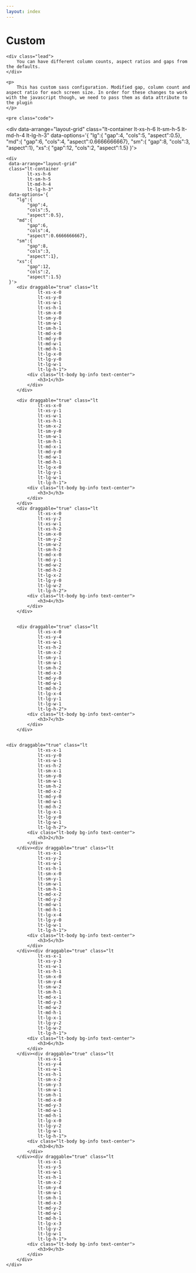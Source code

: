 ```yaml
---
layout: index
---
```

<link rel="stylesheet" href="{{ site.baseurl }}/assets/layout-grid-custom.min.css">

<div class="container">
    <h1>Custom</h1>

    <div class="lead">
        You can have different column counts, aspect ratios and gaps from the defaults.
    </div>

    <p>
        This has custom sass configuration. Modified gap, column count and aspect ratio for each screen size. In order for these changes to work with the javascript though, we need to pass them as data attribute to the plugin
    </p>

    <pre class="code">
&lt;div
 data-arrange="layout-grid"
 class="lt-container
        lt-xs-h-6
        lt-sm-h-5
        lt-md-h-4
        lt-lg-h-3"
 data-options='{
    "lg":{
        "gap":4,
        "cols":5,
        "aspect":0.5},
    "md":{
        "gap":6,
        "cols":4,
        "aspect":0.6666666667},
    "sm":{
        "gap":8,
        "cols":3,
        "aspect":1},
    "xs":{
        "gap":12,
        "cols":2,
        "aspect":1.5}
 }'&gt;</pre>

    <div
     data-arrange="layout-grid"
     class="lt-container
            lt-xs-h-6
            lt-sm-h-5
            lt-md-h-4
            lt-lg-h-3"
     data-options='{
        "lg":{
            "gap":4,
            "cols":5,
            "aspect":0.5},
        "md":{
            "gap":6,
            "cols":4,
            "aspect":0.6666666667},
        "sm":{
            "gap":8,
            "cols":3,
            "aspect":1},
        "xs":{
            "gap":12,
            "cols":2,
            "aspect":1.5}
     }'>
        <div draggable="true" class="lt
                lt-xs-x-0
                lt-xs-y-0
                lt-xs-w-1
                lt-xs-h-1
                lt-sm-x-0
                lt-sm-y-0
                lt-sm-w-1
                lt-sm-h-1
                lt-md-x-0
                lt-md-y-0
                lt-md-w-1
                lt-md-h-1
                lt-lg-x-0
                lt-lg-y-0
                lt-lg-w-1
                lt-lg-h-1">
            <div class="lt-body bg-info text-center">
                <h3>1</h3>
            </div>
        </div>

        <div draggable="true" class="lt
                lt-xs-x-0
                lt-xs-y-1
                lt-xs-w-1
                lt-xs-h-1
                lt-sm-x-2
                lt-sm-y-0
                lt-sm-w-1
                lt-sm-h-1
                lt-md-x-1
                lt-md-y-0
                lt-md-w-1
                lt-md-h-1
                lt-lg-x-0
                lt-lg-y-1
                lt-lg-w-1
                lt-lg-h-1">
            <div class="lt-body bg-info text-center">
                <h3>3</h3>
            </div>
        </div>
        <div draggable="true" class="lt
                lt-xs-x-0
                lt-xs-y-2
                lt-xs-w-1
                lt-xs-h-2
                lt-sm-x-0
                lt-sm-y-2
                lt-sm-w-2
                lt-sm-h-2
                lt-md-x-0
                lt-md-y-1
                lt-md-w-2
                lt-md-h-2
                lt-lg-x-2
                lt-lg-y-0
                lt-lg-w-2
                lt-lg-h-2">
            <div class="lt-body bg-info text-center">
                <h3>4</h3>
            </div>
        </div>


        <div draggable="true" class="lt
                lt-xs-x-0
                lt-xs-y-4
                lt-xs-w-1
                lt-xs-h-2
                lt-sm-x-2
                lt-sm-y-1
                lt-sm-w-1
                lt-sm-h-2
                lt-md-x-3
                lt-md-y-0
                lt-md-w-1
                lt-md-h-2
                lt-lg-x-4
                lt-lg-y-1
                lt-lg-w-1
                lt-lg-h-2">
            <div class="lt-body bg-info text-center">
                <h3>7</h3>
            </div>
        </div>


    <div draggable="true" class="lt
                lt-xs-x-1
                lt-xs-y-0
                lt-xs-w-1
                lt-xs-h-2
                lt-sm-x-1
                lt-sm-y-0
                lt-sm-w-1
                lt-sm-h-2
                lt-md-x-2
                lt-md-y-0
                lt-md-w-1
                lt-md-h-2
                lt-lg-x-1
                lt-lg-y-0
                lt-lg-w-1
                lt-lg-h-2">
            <div class="lt-body bg-info text-center">
                <h3>2</h3>
            </div>
        </div><div draggable="true" class="lt
                lt-xs-x-1
                lt-xs-y-2
                lt-xs-w-1
                lt-xs-h-1
                lt-sm-x-0
                lt-sm-y-1
                lt-sm-w-1
                lt-sm-h-1
                lt-md-x-2
                lt-md-y-2
                lt-md-w-1
                lt-md-h-1
                lt-lg-x-4
                lt-lg-y-0
                lt-lg-w-1
                lt-lg-h-1">
            <div class="lt-body bg-info text-center">
                <h3>5</h3>
            </div>
        </div><div draggable="true" class="lt
                lt-xs-x-1
                lt-xs-y-3
                lt-xs-w-1
                lt-xs-h-1
                lt-sm-x-0
                lt-sm-y-4
                lt-sm-w-2
                lt-sm-h-1
                lt-md-x-1
                lt-md-y-3
                lt-md-w-2
                lt-md-h-1
                lt-lg-x-1
                lt-lg-y-2
                lt-lg-w-2
                lt-lg-h-1">
            <div class="lt-body bg-info text-center">
                <h3>6</h3>
            </div>
        </div><div draggable="true" class="lt
                lt-xs-x-1
                lt-xs-y-4
                lt-xs-w-1
                lt-xs-h-1
                lt-sm-x-2
                lt-sm-y-3
                lt-sm-w-1
                lt-sm-h-1
                lt-md-x-0
                lt-md-y-3
                lt-md-w-1
                lt-md-h-1
                lt-lg-x-0
                lt-lg-y-2
                lt-lg-w-1
                lt-lg-h-1">
            <div class="lt-body bg-info text-center">
                <h3>8</h3>
            </div>
        </div><div draggable="true" class="lt
                lt-xs-x-1
                lt-xs-y-5
                lt-xs-w-1
                lt-xs-h-1
                lt-sm-x-2
                lt-sm-y-4
                lt-sm-w-1
                lt-sm-h-1
                lt-md-x-3
                lt-md-y-2
                lt-md-w-1
                lt-md-h-1
                lt-lg-x-3
                lt-lg-y-2
                lt-lg-w-1
                lt-lg-h-1">
            <div class="lt-body bg-info text-center">
                <h3>9</h3>
            </div>
        </div>
    </div>
</div>

